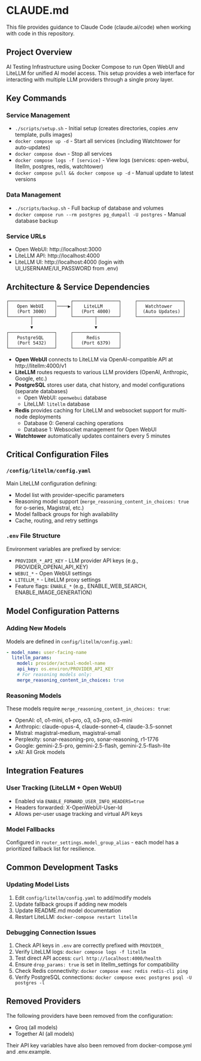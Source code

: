 # CLAUDE.md

This file provides guidance to Claude Code (claude.ai/code) when working with code in this repository.

## Project Overview

AI Testing Infrastructure using Docker Compose to run Open WebUI and LiteLLM for unified AI model access. This setup provides a web interface for interacting with multiple LLM providers through a single proxy layer.

## Key Commands

### Service Management
- `./scripts/setup.sh` - Initial setup (creates directories, copies .env template, pulls images)
- `docker compose up -d` - Start all services (including Watchtower for auto-updates)
- `docker compose down` - Stop all services
- `docker compose logs -f [service]` - View logs (services: open-webui, litellm, postgres, redis, watchtower)
- `docker compose pull && docker compose up -d` - Manual update to latest versions

### Data Management
- `./scripts/backup.sh` - Full backup of database and volumes
- `docker compose run --rm postgres pg_dumpall -U postgres` - Manual database backup

### Service URLs
- Open WebUI: http://localhost:3000
- LiteLLM API: http://localhost:4000  
- LiteLLM UI: http://localhost:4000 (login with UI_USERNAME/UI_PASSWORD from .env)

## Architecture & Service Dependencies

```
┌─────────────────┐     ┌─────────────────┐     ┌─────────────────┐
│   Open WebUI    │────▶│    LiteLLM      │     │   Watchtower    │
│   (Port 3000)   │     │   (Port 4000)   │     │  (Auto Updates) │
└────────┬────────┘     └────────┬────────┘     └─────────────────┘
         │                       │
         ▼                       ▼
┌─────────────────┐     ┌─────────────────┐
│   PostgreSQL    │     │     Redis       │
│   (Port 5432)   │     │   (Port 6379)   │
└─────────────────┘     └─────────────────┘
```

- **Open WebUI** connects to LiteLLM via OpenAI-compatible API at http://litellm:4000/v1
- **LiteLLM** routes requests to various LLM providers (OpenAI, Anthropic, Google, etc.)
- **PostgreSQL** stores user data, chat history, and model configurations (separate databases)
  - Open WebUI: `openwebui` database
  - LiteLLM: `litellm` database
- **Redis** provides caching for LiteLLM and websocket support for multi-node deployments
  - Database 0: General caching operations
  - Database 1: Websocket management for Open WebUI
- **Watchtower** automatically updates containers every 5 minutes

## Critical Configuration Files

### `/config/litellm/config.yaml`
Main LiteLLM configuration defining:
- Model list with provider-specific parameters
- Reasoning model support (`merge_reasoning_content_in_choices: true` for o-series, Magistral, etc.)
- Model fallback groups for high availability
- Cache, routing, and retry settings

### `.env` File Structure
Environment variables are prefixed by service:
- `PROVIDER_*_API_KEY` - LLM provider API keys (e.g., PROVIDER_OPENAI_API_KEY)
- `WEBUI_*` - Open WebUI settings
- `LITELLM_*` - LiteLLM proxy settings
- Feature flags: `ENABLE_*` (e.g., ENABLE_WEB_SEARCH, ENABLE_IMAGE_GENERATION)

## Model Configuration Patterns

### Adding New Models
Models are defined in `config/litellm/config.yaml`:
```yaml
- model_name: user-facing-name
  litellm_params:
    model: provider/actual-model-name
    api_key: os.environ/PROVIDER_API_KEY
    # For reasoning models only:
    merge_reasoning_content_in_choices: true
```

### Reasoning Models
These models require `merge_reasoning_content_in_choices: true`:
- OpenAI: o1, o1-mini, o1-pro, o3, o3-pro, o3-mini
- Anthropic: claude-opus-4, claude-sonnet-4, claude-3.5-sonnet
- Mistral: magistral-medium, magistral-small
- Perplexity: sonar-reasoning-pro, sonar-reasoning, r1-1776
- Google: gemini-2.5-pro, gemini-2.5-flash, gemini-2.5-flash-lite
- xAI: All Grok models

## Integration Features

### User Tracking (LiteLLM + Open WebUI)
- Enabled via `ENABLE_FORWARD_USER_INFO_HEADERS=true`
- Headers forwarded: X-OpenWebUI-User-Id
- Allows per-user usage tracking and virtual API keys

### Model Fallbacks
Configured in `router_settings.model_group_alias` - each model has a prioritized fallback list for resilience.

## Common Development Tasks

### Updating Model Lists
1. Edit `config/litellm/config.yaml` to add/modify models
2. Update fallback groups if adding new models
3. Update README.md model documentation
4. Restart LiteLLM: `docker-compose restart litellm`

### Debugging Connection Issues
1. Check API keys in `.env` are correctly prefixed with `PROVIDER_`
2. Verify LiteLLM logs: `docker compose logs -f litellm`
3. Test direct API access: `curl http://localhost:4000/health`
4. Ensure `drop_params: true` is set in litellm_settings for compatibility
5. Check Redis connectivity: `docker compose exec redis redis-cli ping`
6. Verify PostgreSQL connections: `docker compose exec postgres psql -U postgres -l`

## Removed Providers
The following providers have been removed from the configuration:
- Groq (all models)
- Together AI (all models)

Their API key variables have also been removed from docker-compose.yml and .env.example.